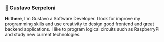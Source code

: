 ### 🌱  Gustavo Serpeloni

<strong>Hi there</strong>, I'm Gustavo a Software Developer. I look for improve my programming skills and use creativity to design good frontend and great backend applications. I like to program logical circuits such as RaspberryPi and  study new current technologies.
